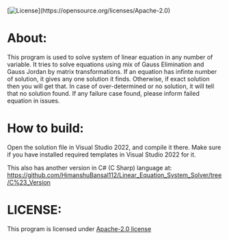 [![License](https://img.shields.io/github/license/HimanshuBansal112/Linear_Equation_System_Solver.svg?)](https://opensource.org/licenses/Apache-2.0)
<h1>About:</h1>
<p>This program is used to solve system of linear equation in any number of variable. It tries to solve equations using mix of Gauss Elimination and Gauss Jordan by matrix transformations. If an equation has infinte number of solution, it gives any one solution it finds. Otherwise, if exact solution then you will get that. In case of over-determined or no solution, it will tell that no solution found. If any failure case found, please inform failed equation in issues.</p>
<h1>How to build:</h1>
<p>Open the solution file in Visual Studio 2022, and compile it there. Make sure if you have installed required templates in Visual Studio 2022 for it.</p>
<span>This also has another version in C# (C Sharp) language at: <a href="https://github.com/HimanshuBansal112/Linear_Equation_System_Solver/tree/C%23_Version">https://github.com/HimanshuBansal112/Linear_Equation_System_Solver/tree/C%23_Version</a></span>

<h1>LICENSE:</h1>
<span>This program is licensed under <a href="https://github.com/HimanshuBansal112/Linear_Equation_System_Solver/blob/C%2B%2B_Version/LICENSE">Apache-2.0 license</a></span>
